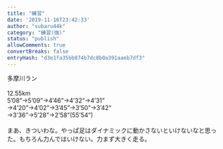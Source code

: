```yaml
---
title: "練習"
date: '2019-11-16T23:42:33'
author: "subaru44k"
category: "練習(強)"
status: "publish"
allowComments: true
convertBreaks: false
entryHash: "d3e1fa35bb874b7dc8b0a391aaeb7df3"
---
```

多摩川ラン<br>
<br>
12.55km<br>
5’08”→5’09”→4’46”→4’32”→4’31”<br>
→4’20”→4’02”→3’45”→3’50”→3’42”<br>
→3’36”→5’28”→2’58”(55’54”)<br>
<br>
まあ、きついわな。やっぱ足はダイナミックに動かさないといけないなと思った。もちろん力んではいけない。力まず大きく走る。
